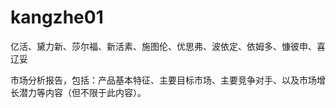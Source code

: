 # kangzhe01

亿活、黛力新、莎尔福、新活素、施图伦、优思弗、波依定、依姆多、慷彼申、喜辽妥

市场分析报告，包括：产品基本特征、主要目标市场、主要竞争对手、以及市场增长潜力等内容（但不限于此内容）。 
